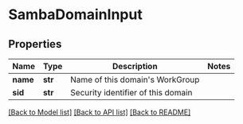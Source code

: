 # SambaDomainInput

## Properties
Name | Type | Description | Notes
------------ | ------------- | ------------- | -------------
**name** | **str** | Name of this domain&#x27;s WorkGroup | 
**sid** | **str** | Security identifier of this domain | 

[[Back to Model list]](../README.md#documentation-for-models) [[Back to API list]](../README.md#documentation-for-api-endpoints) [[Back to README]](../README.md)

